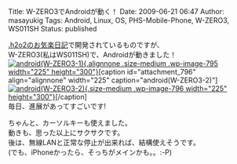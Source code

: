 Title: W-ZERO3でAndroidが動く！
Date: 2009-06-21 06:47
Author: masayukig
Tags: Android, Linux, OS, PHS-Mobile-Phone, W-ZERO3, WS011SH
Status: published

[.h2o2のお気楽日記](http://d.hatena.ne.jp/dot_h2o2/)で開発されているものですが、  
W-ZERO3(私はWS011SH)で、Androidが動きました！  
[![android(W-ZERO3-1)](http://www.0r2.info/blog/wp-content/uploads/2009/06/NEC_0041-225x300.jpg "android(W-ZERO3-1)"){.alignnone
.size-medium .wp-image-795 width="225"
height="300"}](http://www.0r2.info/blog/2009/06/21/w-zero3%e3%81%a7android%e3%81%8c%e5%8b%95%e3%81%8f%ef%bc%81/nec_0041/)\[caption
id="attachment\_796" align="alignnone" width="225"
caption="android(W-ZERO3-2)"\][![android(W-ZERO3-2)](http://www.0r2.info/blog/wp-content/uploads/2009/06/NEC_0042-225x300.jpg "android(W-ZERO3-2)"){.size-medium
.wp-image-796 width="225"
height="300"}](http://www.0r2.info/blog/2009/06/21/w-zero3%e3%81%a7android%e3%81%8c%e5%8b%95%e3%81%8f%ef%bc%81/nec_0042/)\[/caption\]  
毎日、進展があってすごいです!

ちゃんと、カーソルキーも使えました。  
動きも、思った以上にサクサクです。  
後は、無線LANと正常な停止が出来れば、結構使えそうです。  
(でも、iPhoneかったら、そっちがメインかも。。:-P)
